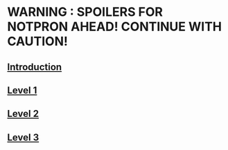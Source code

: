 # **WARNING : SPOILERS FOR NOTPRON AHEAD! CONTINUE WITH CAUTION!**

## [Introduction](introduction.md)

## [Level 1](levels/level1.md)

## [Level 2](levels/level2.md)

## [Level 3](levels/level3.md)
